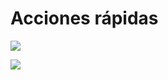 # Acciones rápidas

[![](https://img.shields.io/badge/Crear_Ticket-Presupuesto-blueviolet?style=for-the-badge)](https://github.com/Tilation/test-plantillas-tickets/issues/new?assignees=&labels=presupuesto&template=presupuesto.yaml&title=Presupuesto%3A+)

[![](https://img.shields.io/badge/Crear_Ticket-Desarrollo-green?style=for-the-badge)](https://github.com/Tilation/wedfrgthyj/issues/new?assignees=&labels=desarrollo&template=desarrollo.yaml&title=Desarrollo%3A+)
